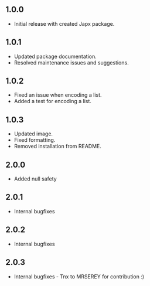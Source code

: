 ## 1.0.0

* Initial release with created Japx package.

## 1.0.1

* Updated package documentation.
* Resolved maintenance issues and suggestions.

## 1.0.2

* Fixed an issue when encoding a list.
* Added a test for encoding a list.

## 1.0.3

* Updated image.
* Fixed formatting.
* Removed installation from README.

## 2.0.0

* Added null safety

## 2.0.1

* Internal bugfixes

## 2.0.2

* Internal bugfixes

## 2.0.3

* Internal bugfixes - Tnx to MRSEREY for contribution :)